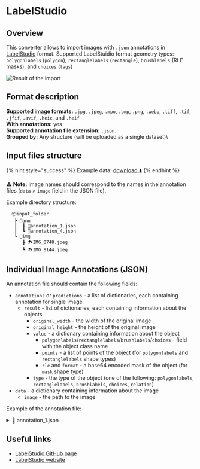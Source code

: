 # LabelStudio

## Overview

This converter allows to import images with `.json` annotations in [LabelStudio](https://labelstud.io/guide/export#Label-Studio-JSON-format-of-annotated-tasks) format. Supported LabelStuidio format geometry types: `polygonlabels` (`polygon`), `rectanglelabels` (`rectangle`), `brushlabels` (RLE masks), and `choices` (`tags`)

![Result of the import](images/labelstudio\_res.png)

## Format description

**Supported image formats:** `.jpg`, `.jpeg`, `.mpo`, `.bmp`, `.png`, `.webp`, `.tiff`, `.tif`, `.jfif`, `.avif`, `.heic`, and `.heif`\
**With annotations:** yes\
**Supported annotation file extension:** `.json`.\
**Grouped by:** Any structure (will be uploaded as a single dataset)\


## Input files structure

{% hint style="success" %}
Example data: [download ⬇️](https://github.com/user-attachments/files/16183688/label\_studio\_demo.zip)
{% endhint %}

⚠️ **Note:** image names should correspond to the names in the annotation files (`data` > `image` field in the JSON file).

Example directory structure:

```
  📦input_folder
   ┣ 📂ann
   ┃  ┣ 📄annotation_1.json
   ┃  ┗ 📄annotation_4.json
   ┗ 📂img
      ┣ 🏞️IMG_0748.jpeg
      ┗ 🏞️IMG_8144.jpeg

```

## Individual Image Annotations (JSON)

An annotation file should contain the following fields:

* `annotations` or `predictions` - a list of dictionaries, each containing annotation for single image
  * `result` - list of dictionaries, each containing information about the objects
    * `original_width` - the width of the original image
    * `original_height` - the height of the original image
    * `value` - a dictionary containing information about the object
      * `polygonlabels`/`rectanglelabels`/`brushlabels`/`choices` - field with the object class name
      * `points` - a list of points of the object (for `polygonlabels` and `rectanglelabels` shape types)
      * `rle` and `format` - a base64 encoded mask of the object (for `mask` shape type)
    * `type` - the type of the object (one of the following: `polygonlabels`, `rectanglelabels`, `brushlabels`, `choices`, `relation`)
* `data` - a dictionary containing information about the image
  * `image` - the path to the image

Example of the annotation file:

<details>

<summary>📄 annotation_1.json</summary>

```json
[
  {
    "id": 13,
    "annotations": [
      {
        "id": 7,
        "completed_by": 1,
        "result": [
          {
            "original_width": 1280,
            "original_height": 853,
            "image_rotation": 0,
            "value": {
              "x": 14.107390372983872,
              "y": 15.524193548387096,
              "width": 61.535093245967744,
              "height": 70.36290322580646,
              "rotation": 0,
              "rectanglelabels": ["Airplane"]
            },
            "id": "eGEJdycmv3",
            "from_name": "label",
            "to_name": "image",
            "type": "rectanglelabels",
            "origin": "manual"
          }
        ],
        "was_cancelled": false,
        "ground_truth": false,
        "created_at": "2024-07-05T13:18:24.130642Z",
        "updated_at": "2024-07-05T13:18:24.130665Z",
        "draft_created_at": null,
        "lead_time": 7.935,
        "prediction": {},
        "result_count": 0,
        "unique_id": "f527f9c8-affe-469b-991a-70ec6fd79e54",
        "import_id": null,
        "last_action": null,
        "task": 13,
        "project": 8,
        "updated_by": 1,
        "parent_prediction": null,
        "parent_annotation": null,
        "last_created_by": null
      }
    ],
    "file_upload": "airplane.jpg",
    "drafts": [],
    "predictions": [],
    "data": {
      "image": "/data/upload/8/airplane.jpg"
    },
    "meta": {},
    "created_at": "2024-07-05T13:18:14.329289Z",
    "updated_at": "2024-07-05T13:18:24.152845Z",
    "inner_id": 1,
    "total_annotations": 1,
    "cancelled_annotations": 0,
    "total_predictions": 0,
    "comment_count": 0,
    "unresolved_comment_count": 0,
    "last_comment_updated_at": null,
    "project": 8,
    "updated_by": 1,
    "comment_authors": []
  }
]
```

</details>

## Useful links

* [LabelStudio GitHub page](https://github.com/HumanSignal/label-studio?tab=readme-ov-file#try-out-label-studio)
* [LabelStudio website](https://labelstud.io/)
